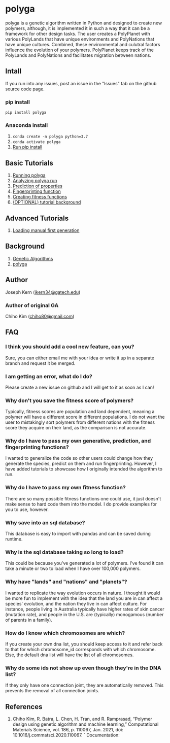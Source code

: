 # polyga
polyga is a genetic algorithm written in Python and designed to create new 
polymers, although, it is implemented it in such a way that it can be a 
framework for other design tasks. The user creates a
PolyPlanet with various PolyLands that have unique environments and PolyNations that
have unique cultures. Combined, these environmental and culutral factors
influence the evolution of your polymers. PolyPlanet keeps track of the 
PolyLands and PolyNations and facilitates migration between nations.

## Intall
If you run into any issues, post an issue in the "Issues" tab on the github
source code page.

### pip install
`pip install polyga`

### Anaconda install
1. `conda create -n polyga python=3.7` 
2. `conda activate polyga`
3. [Run pip install](#pip-install)



## Basic Tutorials
1. [Running polyga](tutorials/basic/basic.md)
2. [Analyzing polyga run](tutorials/basic/analyzing.md) 
3. [Prediction of properties](tutorials/basic/predict.md)
4. [Fingerprinting function](tutorials/basic/fingerprinting.md)
5. [Creating fitness functions](tutorials/basic/fitness.md)
6. [(OPTIONAL) tutorial background](background.md)

## Advanced Tutorials
1. [Loading manual first generation](tutorials/advanced/first_gen.md)

## Background
1. [Genetic Algorithms](background/ga.md)
2. [polyga](background/polyga.md)

## Author
Joseph Kern (jkern34@gatech.edu)  
### Author of original GA
Chiho Kim (chiho80@gmail.com)


## FAQ
### I think you should add a cool new feature, can you?
Sure, you can either email me with your idea or write it up in a separate
branch and request it be merged.

### I am getting an error, what do I do?
Please create a new issue on github and I will get to it as soon as I can!

### Why don't you save the fitness score of polymers?
Typically, fitness scores are population and land dependent, 
meaning a polymer will have a
different score in different populations. I do not want the user to mistakingly
sort polymers from different nations with the fitness score they acquire on 
their land, as the comparison is not accurate.

### Why do I have to pass my own generative, prediction, and fingerprinting functions?
I wanted to generalize the code so other users could change how they generate
the species, predict on them and run fingerprinting. However, I have added 
tutorials to showcase how I originally intended the algorithm to run.

### Why do I have to pass my own fitness function?
There are so many possible fitness functions one could use, it just
doesn't make sense to hard code them into the model. 
I do provide examples for you to use, however.

### Why save into an sql database?
This database is easy to import with pandas and can be saved during runtime.

### Why is the sql database taking so long to load?
This could be because you've generated a lot of polymers. I've found it can
take a minute or two to load when I have over 100,000 polymers. 

### Why have "lands" and "nations" and "planets"?
I wanted to replicate the way evolution occurs in nature. I thought it would be
more fun to implement with the idea that the land you are in can affect
a species' evolution, and the nation they live in can affect culture. For
instance, people living in Australia typically have higher rates of skin cancer 
(mutation rate), and people in the U.S. are (typically) monogamous 
(number of parents in a family). 

### How do I know which chromosomes are which?
If you create your own dna list, you should keep access to it and refer back
to that for which chromosome\_id corresponds with which chromosome. Else,
the default dna list will have the list of all chromosomes.

### Why do some ids not show up even though they're in the DNA list?
If they only have one connection joint, they are automatically removed. This
prevents the removal of all connection joints.


## References
1. Chiho Kim, R. Batra, L. Chen, H. Tran, and R. Ramprasad, 
“Polymer design using genetic algorithm and machine learning,” 
Computational Materials Science, vol. 186, p. 110067, Jan. 2021, 
doi: 10.1016/j.commatsci.2020.110067. ` Documentation:
